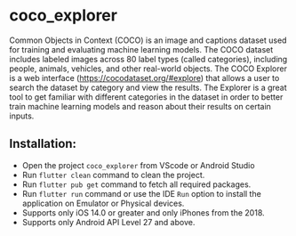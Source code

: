# coco_explorer

Common Objects in Context (COCO) is an image and captions dataset used for training and
evaluating machine learning models. The COCO dataset includes labeled images across 80 label
types (called categories), including people, animals, vehicles, and other real-world objects. The
COCO Explorer is a web interface (https://cocodataset.org/#explore) that allows a user to
search the dataset by category and view the results. The Explorer is a great tool to get familiar
with different categories in the dataset in order to better train machine learning models and
reason about their results on certain inputs.

## Installation:

- Open the project `coco_explorer` from VScode or Android Studio
- Run `flutter clean` command to clean the project.
- Run `flutter pub get` command to fetch all required packages.
- Run `flutter run` command or use the IDE `Run` option to install the application on Emulator or Physical devices.
- Supports only iOS 14.0 or greater and only iPhones from the 2018.
- Supports only Android API Level 27 and above.
